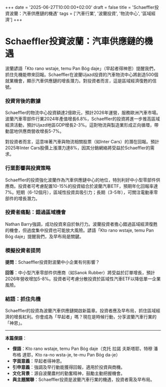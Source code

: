 +++
date = '2025-06-27T10:00:00+02:00'
draft = false
title = 'Schaeffler投資波蘭：汽車供應鏈的機遇'
tags = ['汽車行業', '波蘭投資', '物流中心', '區域經濟']
+++

# Schaeffler投資波蘭：汽車供應鏈的機遇

波蘭諺語「Kto rano wstaje, temu Pan Bóg daje」（早起者得神恩）提醒我們，抓住先機能帶來回報。Schaeffler在波蘭Ujazd投資的汽車物流中心將創造500個就業機會，顯示汽車供應鏈的增長潛力。對投資者而言，這是區域經濟復甦的信號。[](https://legaartis.pl/koniec-z-matematyka-na-maturze-sejm-debatuje-o-sporych-zmianach)

### 投資背後的數據

Schaeffler的物流中心投資額達2億歐元，預計2026年運營，服務歐洲汽車市場。波蘭汽車零部件行業2024年產值增長6.8%，Schaeffler的投資將進一步推高區域經濟活動，預計Ujazd地區GDP增長2-3%。這對物流與製造業形成正向循環，帶動當地供應商營收增長5-7%。

對投資者而言，這意味著汽車與物流相關股票（如Inter Cars）的潛在回報。預計2025年Inter Cars股價上漲潛力達8%，因其分銷網絡將受益於Schaeffler的需求。

### 行業影響與投資策略

Schaeffler的投資強化波蘭作為汽車供應鏈中心的地位，特別利好中小型零部件供應商。投資者可考慮配置10-15%的投資組合於波蘭汽車ETF，預期年化回報率達7%。短期（6-12個月），區域性投資具吸引力；長期（3-5年），可關注電動車零部件的增長潛力。

### 投資者痛點：錯過區域機會

Nathan Barry強調，成功投資來自於執行力。波蘭投資者擔心錯過區域經濟復甦的機會，但過度集中投資也可能放大風險。諺語「Kto rano wstaje, temu Pan Bóg daje」提醒我們，及早布局是關鍵。

### 模擬投資者提問

**提問**：Schaeffler投資對波蘭中小企業有何影響？

**回答**：中小型汽車零部件供應商（如Sanok Rubber）將受益於訂單增長，預計2026年營收增加5-8%。投資者可考慮分散投資於區域性汽車ETF以降低單一企業風險。

### 結語：抓住先機

Schaeffler的投資為波蘭汽車供應鏈開啟新篇章。投資者應及早布局，抓住區域經濟的增長紅利。你會成為「早起者」嗎？現在是時候行動，分享波蘭汽車行業的「神恩」。

---

**本篇俚語**：

- **俚語**：Kto rano wstaje, temu Pan Bóg daje（克托 拉諾 夫斯塔耶，特穆 潘 布格 達耶，Kto ra-no wsta-je, te-mu Pan Bóg da-je）
- **字面意義**：早起者得神恩。
- **引申意義**：強調及早行動能獲得回報，適用於投資與商機。
- **文化背景**：源自波蘭農村的勤奮精神，鼓勵主動把握機會。
- **與主題關聯**：Schaeffler投資是波蘭汽車行業的機遇，投資者需及早布局。